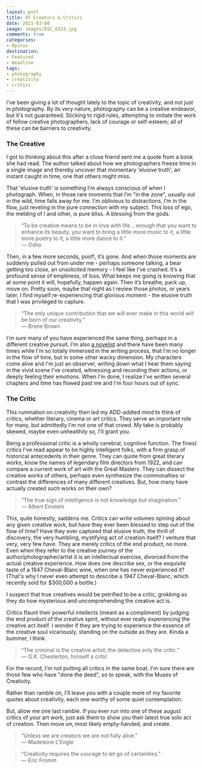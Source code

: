 ```yaml
---
layout: post
title: Of Creators & Critics
date: 2021-03-08
image: images/DSC_6323.jpg
comments: true
categories: 
- Opinio
destination: 
- Featured
- Headline
tags:
- photography
- creativity
- critics
---
```


I've been giving a lot of thought lately to the topic of creativity, and not just in photography. By its very nature, photography can be a creative endeavor, but it's not guaranteed. Sticking to rigid rules, attempting to imitate the work of fellow creative photographers, lack of courage or self-esteem; all of these can be barriers to creativity. 

### The Creative

I got to thinking about this after a close friend sent me a quote from a book she had read. The author talked about how we photographers freeze time in a single image and thereby uncover that momentary 'elusive truth', an instant caught in time, one that others might miss. 

That 'elusive truth' is something I’m always conscious of when I photograph. When, in those rare moments that I’m "in the zone", usually out in the wild, time falls away for me. I'm oblivious to distractions, I’m in the flow, just reveling in the pure connection with my subject. This loss of ego, the melding of I and other, is pure bliss. A blessing from the gods. 

> &ldquo;To be creative means to be in love with life... enough that you want to enhance its beauty, you want to bring a little more music to it, a little more poetry to it, a little more dance to it.&rdquo; <br> &mdash; Osho

Then, in a few more seconds, poof!, it’s gone. And when those moments are suddenly pulled out from under me - perhaps someone talking, a bear getting too close, an unsolicited memory - I feel like I’ve crashed. It’s a profound sense of emptiness, of loss. What keeps me going is knowing that at some point it will, hopefully, happen again. Then it’s breathe, pack up, move on. Pretty soon, maybe that night as I review those photos, or years later, I find myself re-experiencing that glorious moment - the elusive truth that I was privileged to capture. 

> &ldquo;The only unique contribution that we will ever make in this world will be born of our creativity.&rdquo; <br> &mdash; Brene Brown

I'm sure many of you have experienced the same thing, perhaps in a different creative pursuit. I'm also [a novelist](https://www.amazon.com/Lester-Picker/e/B009E6U9R0/ref=sr_tc_2_0?qid=1357444582&sr=1-2-ent) and there have been many times while I'm so totally immersed in the writing process, that I'm no longer in the flow of time, but in some other wacky dimension. My characters come alive and I'm just an observer, writing down what I hear them saying in the vivid scene I've created, witnessing and recording their actions, or deeply feeling their emotions. When I'm done, I realize I've written several chapters and time has flowed past me and I'm four hours out of sync. 

### The Critic

This rumination on creativity then led my ADD-addled mind to think of critics, whether literary, cinema or art critics. They serve an important role for many, but admittedly I'm not one of that crowd. My take is probably skewed, maybe even unhealthily so, I'll grant you. 

Being a professional critic is a wholly cerebral, cognitive function. The finest critics I've read appear to be highly intelligent folks, with a firm grasp of historical antecedents in their genre. They can quote from great literary works, know the names of legendary film directors from 1922, and can compare a current work of art with the Great Masters. They can dissect the creative works of others, perhaps even synthesize the commonalties or contrast the differences of many different creatives. But, how many have actually created such works on their own? 

> &ldquo;The true sign of intelligence is not knowledge but imagination.&rdquo; <br> &mdash; Albert Einstein

This, quite honestly, saddens me.  Critics can write volumes opining about any given creative work, but have they ever been blessed to step out of the flow of time? Have they ever captured that elusive truth, the thrill of discovery, the very humbling, mystifying act of creation itself? I venture that very, very few have. They are merely critics of the end product, no more. Even when they refer to the creative journey of the author/photographer/artist it is an intellectual exercise, divorced from the actual creative experience. How does one describe sex, or the exquisite taste of a 1947 Cheval-Blanc wine, when one has never experienced it? (That's why I never even attempt to describe a 1947 Cheval-Blanc, which recently sold for $300,000 a bottle.)

I suspect that true creatives would be petrified to be a critic, grokking as they do how mysterious and uncomprehending the creative act is. 

Critics flaunt their powerful intellects (meant as a compliment) by judging the end product of the creative spirit, without ever really experiencing the creative act itself. I wonder if they are trying to experience the essence of the creative soul vicariously, standing on the outside as they are. Kinda a bummer, I think. 

> &ldquo;The criminal is the creative artist; the detective only the critic.&rdquo; <br> &mdash; G.K. Chesterton, himself a critic

For the record, I'm not putting all critics in the same boat. I'm sure there are those few who have "done the deed", so to speak, with the Muses of Creativity. 

Rather than ramble on, I'll leave you with a couple more of my favorite quotes about creativity, each one worthy of some quiet contemplation. 

But, allow me one last ramble. If you ever run into one of these august critics of your art work, just ask them to show you their latest true solo act of creation. Then move on, most likely empty-handed, and create. 


> &ldquo;Unless we are creators we are not fully alive.&rdquo; <br> &mdash; Madeleine L'Engle <br>

> &ldquo;Creativity requires the courage to let go of certainties.&rdquo; <br> &mdash; Eric Fromm
 

 
 
 
 
